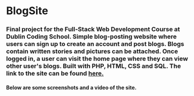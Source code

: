 # BlogSite

### Final project for the Full-Stack Web Development Course at Dublin Coding School. Simple blog-posting website where users can sign up to create an account and post blogs. Blogs contain written stories and pictures can be attached. Once logged in, a user can visit the home page where they can view other user's blogs. Built with PHP, HTML, CSS and SQL. The link to the site can be found <a href="http://blogsiteproject.infinityfreeapp.com/">here.</a>

#### Below are some screenshots and a video of the site.
